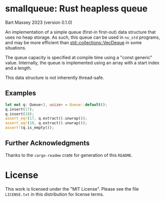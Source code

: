 # smallqueue: Rust heapless queue
Bart Massey 2023 (version 0.1.0)

An implementation of a simple queue (first-in first-out)
data structure that uses no heap storage. As such, this
queue can be used in `no_std` programs, and may be more
efficient than [std::collections::VecDeque](https://doc.rust-lang.org/stable/alloc/collections/vec_deque/struct.VecDeque.html) in some
situations.

The queue capacity is specified at compile time using a
"const generic" value. Internally, the queue is implemented
using an array with a start index and a length.

This data structure is not inherently thread-safe.

## Examples

```rust
let mut q: Queue<3, usize> = Queue::default();
q.insert(17);
q.insert(18);
assert_eq!(17, q.extract().unwrap());
assert_eq!(18, q.extract().unwrap());
assert!(q.is_empty());
```

## Further Acknowledgments

Thanks to the `cargo-readme` crate for generation of this `README`.

# License

This work is licensed under the "MIT License". Please see the file
`LICENSE.txt` in this distribution for license terms.
